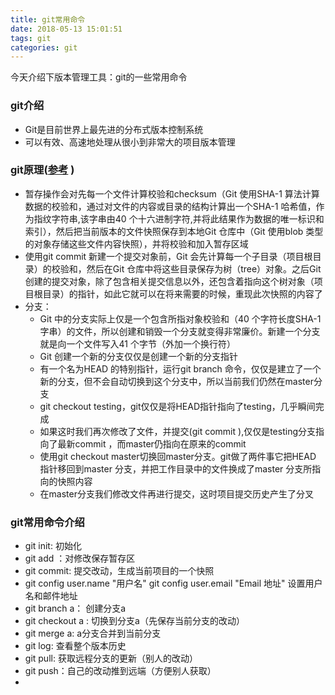 ```yaml
---
title: git常用命令
date: 2018-05-13 15:01:51
tags: git
categories: git
---
```

今天介绍下版本管理工具：git的一些常用命令

### git介绍
- Git是目前世界上最先进的分布式版本控制系统
- 可以有效、高速地处理从很小到非常大的项目版本管理

### git原理([参考](https://blog.csdn.net/qq360694660/article/details/80256367) )
- 暂存操作会对先每一个文件计算校验和checksum（Git 使用SHA-1 算法计算数据的校验和，通过对文件的内容或目录的结构计算出一个SHA-1 哈希值，作为指纹字符串,该字串由40 个十六进制字符,并将此结果作为数据的唯一标识和索引），然后把当前版本的文件快照保存到本地Git 仓库中（Git 使用blob 类型的对象存储这些文件内容快照），并将校验和加入暂存区域
- 使用git commit 新建一个提交对象前，Git 会先计算每一个子目录（项目根目录）的校验和，然后在Git 仓库中将这些目录保存为树（tree）对象。之后Git 创建的提交对象，除了包含相关提交信息以外，还包含着指向这个树对象（项目根目录）的指针，如此它就可以在将来需要的时候，重现此次快照的内容了
- 分支：
  - Git 中的分支实际上仅是一个包含所指对象校验和（40 个字符长度SHA-1 字串）的文件，所以创建和销毁一个分支就变得非常廉价。新建一个分支就是向一个文件写入41 个字节（外加一个换行符）
  - Git 创建一个新的分支仅仅是创建一个新的分支指针
  - 有一个名为HEAD 的特别指针，运行git branch 命令，仅仅是建立了一个新的分支，但不会自动切换到这个分支中，所以当前我们仍然在master分支
  - git checkout testing，git仅仅是将HEAD指针指向了testing，几乎瞬间完成
  - 如果这时我们再次修改了文件，并提交(git commit ),仅仅是testing分支指向了最新commit ，而master仍指向在原来的commit
  - 使用git checkout master切换回master分支。git做了两件事它把HEAD 指针移回到master 分支，并把工作目录中的文件换成了master 分支所指向的快照内容
  - 在master分支我们修改文件再进行提交，这时项目提交历史产生了分叉

### git常用命令介绍
- git init: 初始化
- git add ：对修改保存暂存区
- git commit: 提交改动，生成当前项目的一个快照
- git config user.name "用户名"    git config user.email "Email 地址" 设置用户名和邮件地址
- git branch a： 创建分支a
- git checkout a : 切换到分支a（先保存当前分支的改动）
- git merge a: a分支合并到当前分支
- git log: 查看整个版本历史
- git pull: 获取远程分支的更新（别人的改动）
- git push：自己的改动推到远端（方便别人获取）
-
